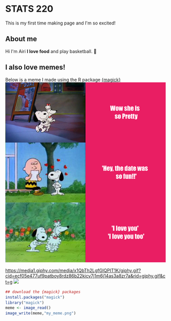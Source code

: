 # STATS 220
This is my first time making page and I'm so excited!

## About me
Hi I'm Airi **I love food** and play basketball. 🏀

## I also love memes!

Below is a meme I made using the R package [{magick}](https://imgix.kotaku.com.au/content/uploads/sites/3/2016/02/17/whey2gwjqbx21xu023qo.gifar=16%3A9&auto=format&fit=crop&q=65&w=720&nr=20&fm=gif) 
![](my_meme.png)


https://media1.giphy.com/media/x1QbTh2LgfGIQPIT1K/giphy.gif?cid=ecf05e477uf9patboy8rdz86b22kicv7j1m6j14as3a8zr7a&rid=giphy.gif&ct=g
![](https://imgix.kotaku.com.au/content/uploads/sites/3/2016/02/17/whey2gwjqbx21xu023qo.gif?ar=16%3A9&auto=format&fit=crop&q=65&w=720&nr=20&fm=gif) 

```r
## download the {magick} packages
install.packages("magick")
library("magick")
meme <- image_read() 
image_write(meme,"my_meme.png")
```
